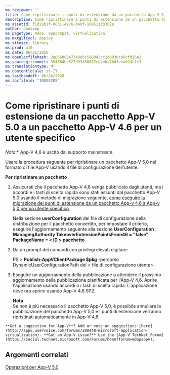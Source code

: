 ```yaml
---
ms.reviewer: ''
title: Come ripristinare i punti di estensione da un pacchetto App-V 5.0 a un pacchetto App-V 4.6 per un utente specifico
description: Come ripristinare i punti di estensione da un pacchetto App-V 5.0 a un pacchetto App-V 4.6 per un utente specifico
ms.assetid: f1d2ab1f-0831-4976-b49f-169511d3382a
author: dansimp
ms.pagetype: mdop, appcompat, virtualization
ms.mktglfcycl: deploy
ms.sitesec: library
ms.prod: w10
ms.date: 06/21/2016
ms.openlocfilehash: 2a0660024734806c508043cc2db030c96cfd16a2
ms.sourcegitcommit: 354664bc527d93f80687cd2eba70d1eea024c7c3
ms.translationtype: MT
ms.contentlocale: it-IT
ms.lasthandoff: 06/26/2020
ms.locfileid: "10805205"
---
```

# Come ripristinare i punti di estensione da un pacchetto App-V 5.0 a un pacchetto App-V 4.6 per un utente specifico

*Nota:** App-V 4,6 è uscito dal supporto mainstream.

Usare la procedura seguente per ripristinare un pacchetto App-V 5,0 nel formato di file App-V usando il file di configurazione dell'utente.

**Per ripristinare un pacchetto**

1.  Assicurati che il pacchetto App-V 4,6 venga pubblicato dagli utenti, ma i accordi e i tasti di scelta rapida sono stati assunti dal pacchetto App-V 5,0 usando il metodo di migrazione seguente, [come eseguire la migrazione dei punti di estensione da un pacchetto App-v 4,6 a App-v 5,0 per un utente specifico](how-to-migrate-extension-points-from-an-app-v-46-package-to-app-v-50-for-a-specific-user.md).

    Nella sezione **userConfiguration** del file di configurazione della distribuzione per il pacchetto convertito, per impostare il criterio, eseguire l'aggiornamento seguente alla sezione **UserConfiguration** : **ManagingAuthority TakeoverExtensionPointsFrom46 = "false" PackageName = &lt; ID &gt; pacchetto**

2.  Da un prompt dei comandi con privilegi elevati digitare:

    PS &gt; **Publish-AppVClientPackage $pkg** -percorso DynamicUserConfigurationPath del &lt; file di configurazione utente&gt;

3.  Eseguire un aggiornamento della pubblicazione o attendere il prossimo aggiornamento della pubblicazione pianificata per l'App-V 4,6. Aprire l'applicazione usando accordi o i tasti di scelta rapida. L'applicazione deve ora aprirsi usando App-V 4,6 SP2.

    **Nota**  
    Se non è più necessario il pacchetto App-V 5,0, è possibile annullare la pubblicazione del pacchetto App-V 5,0 e i punti di estensione verranno ripristinati automaticamente in App-V 4,6.



~~~
**Got a suggestion for App-V**? Add or vote on suggestions [here](http://appv.uservoice.com/forums/280448-microsoft-application-virtualization). **Got an App-V issue?** Use the [App-V TechNet Forum](https://social.technet.microsoft.com/Forums/home?forum=mdopappv).
~~~

## Argomenti correlati


[Operazioni per App-V 5.0](operations-for-app-v-50.md)












